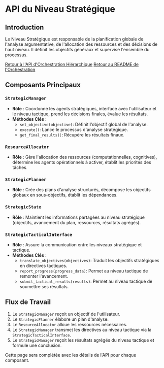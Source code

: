 # API du Niveau Stratégique

## Introduction

Le Niveau Stratégique est responsable de la planification globale de l'analyse argumentative, de l'allocation des ressources et des décisions de haut niveau. Il définit les objectifs généraux et supervise l'ensemble du processus.

[Retour à l'API d'Orchestration Hiérarchique](./hierarchical_architecture_api.md)
[Retour au README de l'Orchestration](./README.md)

## Composants Principaux

### `StrategicManager`
-   **Rôle** : Coordonne les agents stratégiques, interface avec l'utilisateur et le niveau tactique, prend les décisions finales, évalue les résultats.
-   **Méthodes Clés** :
    -   `set_objective(objective)`: Définit l'objectif global de l'analyse.
    -   `execute()`: Lance le processus d'analyse stratégique.
    -   `get_final_results()`: Récupère les résultats finaux.

### `ResourceAllocator`
-   **Rôle** : Gère l'allocation des ressources (computationnelles, cognitives), détermine les agents opérationnels à activer, établit les priorités des tâches.

### `StrategicPlanner`
-   **Rôle** : Crée des plans d'analyse structurés, décompose les objectifs globaux en sous-objectifs, établit les dépendances.

### `StrategicState`
-   **Rôle** : Maintient les informations partagées au niveau stratégique (objectifs, avancement du plan, ressources, résultats agrégés).

### `StrategicTacticalInterface`
-   **Rôle** : Assure la communication entre les niveaux stratégique et tactique.
-   **Méthodes Clés** :
    -   `translate_objectives(objectives)`: Traduit les objectifs stratégiques en directives tactiques.
    -   `report_progress(progress_data)`: Permet au niveau tactique de remonter l'avancement.
    -   `submit_tactical_results(results)`: Permet au niveau tactique de soumettre ses résultats.

## Flux de Travail

1.  Le `StrategicManager` reçoit un objectif de l'utilisateur.
2.  Le `StrategicPlanner` élabore un plan d'analyse.
3.  Le `ResourceAllocator` alloue les ressources nécessaires.
4.  Le `StrategicManager` transmet les directives au niveau tactique via la `StrategicTacticalInterface`.
5.  Le `StrategicManager` reçoit les résultats agrégés du niveau tactique et formule une conclusion.

Cette page sera complétée avec les détails de l'API pour chaque composant.